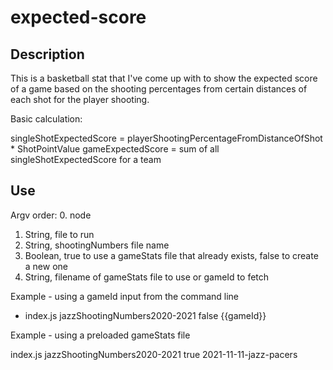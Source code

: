 # expected-score

## Description

This is a basketball stat that I've come up with to show the expected score of a game based on the shooting percentages from certain distances of each shot for the player shooting. 

Basic calculation:

singleShotExpectedScore = playerShootingPercentageFromDistanceOfShot * ShotPointValue
gameExpectedScore = sum of all singleShotExpectedScore for a team

## Use

Argv order:
0. node
1. String, file to run
2. String, shootingNumbers file name
3. Boolean, true to use a gameStats file that already exists, false to create a new one
4. String, filename of gameStats file to use or gameId to fetch

Example - using a gameId input from the command line
- index.js jazzShootingNumbers2020-2021 false {{gameId}}

Example - using a preloaded gameStats file

index.js jazzShootingNumbers2020-2021 true 2021-11-11-jazz-pacers
